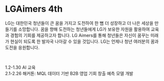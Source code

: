 # LGAimers 4th
LG는 대한민국 청년들이 큰 꿈을 가지고 도전하여 한 뼘 더 성장하고 더 나은 세상을 만들기를 소망합니다. 
꿈을 향해 도전하는 청년들에게 LG가 보유한 자원을 활용하여 교육과 경험의 기회를 제공하고자 합니다. 
LG Aimers를 통해 청년들은 자신이 꿈꾸는 미래가 현실이 되도록 한 발자국 나아갈 수 있을 것입니다. 
LG는 언제나 청년 여러분의 꿈과 도전을 응원합니다.

<br/>

1.2-1.30 AI 교육<br/>
2.1-2.26 해커톤: MQL 데이터 기반 B2B 영업 기회 창출 예측 모델 개발
